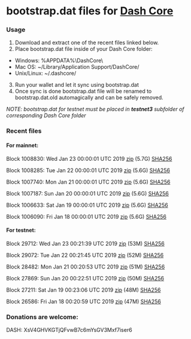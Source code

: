 # bootstrap.dat files for [Dash Core](https://www.dash.org)

### Usage

1. Download and extract one of the recent files linked below.
2. Place bootstrap.dat file inside of your Dash Core folder:
 - Windows: %APPDATA%\DashCore\
 - Mac OS: ~/Library/Application Support/DashCore/
 - Unix/Linux: ~/.dashcore/
3. Run your wallet and let it sync using bootstrap.dat
4. Once sync is done bootstrap.dat file will be renamed to bootstrap.dat.old automagically and can be safely removed.

_NOTE: bootstrap.dat for testnet must be placed in **testnet3** subfolder of corresponding Dash Core folder_

### Recent files

#### For mainnet:

Block 1008830: Wed Jan 23 00:00:01 UTC 2019 [zip](https://dash-bootstrap.ams3.digitaloceanspaces.com/mainnet/2019-01-23/bootstrap.dat.zip) (5.7G) [SHA256](https://dash-bootstrap.ams3.digitaloceanspaces.com/mainnet/2019-01-23/sha256.txt)

Block 1008285: Tue Jan 22 00:00:01 UTC 2019 [zip](https://dash-bootstrap.ams3.digitaloceanspaces.com/mainnet/2019-01-22/bootstrap.dat.zip) (5.6G) [SHA256](https://dash-bootstrap.ams3.digitaloceanspaces.com/mainnet/2019-01-22/sha256.txt)

Block 1007740: Mon Jan 21 00:00:01 UTC 2019 [zip](https://dash-bootstrap.ams3.digitaloceanspaces.com/mainnet/2019-01-21/bootstrap.dat.zip) (5.6G) [SHA256](https://dash-bootstrap.ams3.digitaloceanspaces.com/mainnet/2019-01-21/sha256.txt)

Block 1007187: Sun Jan 20 00:00:01 UTC 2019 [zip](https://dash-bootstrap.ams3.digitaloceanspaces.com/mainnet/2019-01-20/bootstrap.dat.zip) (5.6G) [SHA256](https://dash-bootstrap.ams3.digitaloceanspaces.com/mainnet/2019-01-20/sha256.txt)

Block 1006633: Sat Jan 19 00:00:01 UTC 2019 [zip](https://dash-bootstrap.ams3.digitaloceanspaces.com/mainnet/2019-01-19/bootstrap.dat.zip) (5.6G) [SHA256](https://dash-bootstrap.ams3.digitaloceanspaces.com/mainnet/2019-01-19/sha256.txt)

Block 1006090: Fri Jan 18 00:00:01 UTC 2019 [zip](https://dash-bootstrap.ams3.digitaloceanspaces.com/mainnet/2019-01-18/bootstrap.dat.zip) (5.6G) [SHA256](https://dash-bootstrap.ams3.digitaloceanspaces.com/mainnet/2019-01-18/sha256.txt)


#### For testnet:

Block 29712: Wed Jan 23 00:21:39 UTC 2019 [zip](https://dash-bootstrap.ams3.digitaloceanspaces.com/testnet/2019-01-23/bootstrap.dat.zip) (53M) [SHA256](https://dash-bootstrap.ams3.digitaloceanspaces.com/testnet/2019-01-23/sha256.txt)

Block 29072: Tue Jan 22 00:21:45 UTC 2019 [zip](https://dash-bootstrap.ams3.digitaloceanspaces.com/testnet/2019-01-22/bootstrap.dat.zip) (52M) [SHA256](https://dash-bootstrap.ams3.digitaloceanspaces.com/testnet/2019-01-22/sha256.txt)

Block 28482: Mon Jan 21 00:20:53 UTC 2019 [zip](https://dash-bootstrap.ams3.digitaloceanspaces.com/testnet/2019-01-21/bootstrap.dat.zip) (51M) [SHA256](https://dash-bootstrap.ams3.digitaloceanspaces.com/testnet/2019-01-21/sha256.txt)

Block 27869: Sun Jan 20 00:22:51 UTC 2019 [zip](https://dash-bootstrap.ams3.digitaloceanspaces.com/testnet/2019-01-20/bootstrap.dat.zip) (50M) [SHA256](https://dash-bootstrap.ams3.digitaloceanspaces.com/testnet/2019-01-20/sha256.txt)

Block 27211: Sat Jan 19 00:23:06 UTC 2019 [zip](https://dash-bootstrap.ams3.digitaloceanspaces.com/testnet/2019-01-19/bootstrap.dat.zip) (48M) [SHA256](https://dash-bootstrap.ams3.digitaloceanspaces.com/testnet/2019-01-19/sha256.txt)

Block 26586: Fri Jan 18 00:20:59 UTC 2019 [zip](https://dash-bootstrap.ams3.digitaloceanspaces.com/testnet/2019-01-18/bootstrap.dat.zip) (47M) [SHA256](https://dash-bootstrap.ams3.digitaloceanspaces.com/testnet/2019-01-18/sha256.txt)


### Donations are welcome:

DASH: XsV4GHVKGTjQFvwB7c6mYsGV3Mxf7iser6
